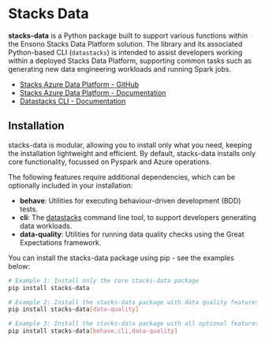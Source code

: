 # Stacks Data

**stacks-data** is a Python package built to support various functions within the Ensono Stacks Data Platform solution. The library and its associated Python-based CLI (`datastacks`) is intended to assist developers working within a deployed Stacks Data Platform, supporting common tasks such as generating new data engineering workloads and running Spark jobs.

* [Stacks Azure Data Platform - GitHub](https://github.com/Ensono/stacks-azure-data)
* [Stacks Azure Data Platform - Documentation](https://stacks.ensono.com/docs/workloads/azure/data/intro_data_azure)
* [Datastacks CLI - Documentation](https://stacks.ensono.com/docs/workloads/azure/data/data_engineering/datastacks)

## Installation

stacks-data is modular, allowing you to install only what you need, keeping the installation lightweight and efficient. By default, stacks-data installs only core functionality, focussed on Pyspark and Azure operations.

The following features require additional dependencies, which can be optionally included in your installation:

* **behave**: Utilities for executing behaviour-driven development (BDD) tests.
* **cli**: The [datastacks](https://stacks.ensono.com/docs/workloads/azure/data/data_engineering/datastacks) command line tool, to support developers generating data workloads.
* **data-quality**: Utilities for running data quality checks using the Great Expectations framework.

You can install the stacks-data package using pip - see the examples below:

```sh
# Example 1: Install only the core stacks-data package
pip install stacks-data

# Example 2: Install the stacks-data package with data quality features included
pip install stacks-data[data-quality]

# Example 3: Install the stacks-data package with all optional features included
pip install stacks-data[behave,cli,data-quality]
```
